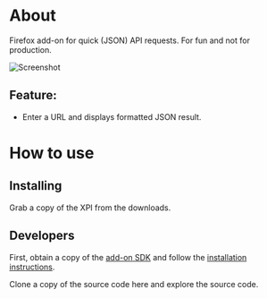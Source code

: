 # About
Firefox add-on for quick (JSON) API requests.
For fun and not for production.

![Screenshot](https://raw.github.com/victorneo/Quick-API-Requests/master/screenshot.png "Screenshot")

## Feature:
* Enter a URL and displays formatted JSON result.

# How to use
## Installing
Grab a copy of the XPI from the downloads.

## Developers
First, obtain a copy of the [add-on SDK](https://addons.mozilla.org/en-US/developers/builder) and follow the [installation instructions](https://addons.mozilla.org/en-US/developers/docs/sdk/latest/dev-guide/tutorials/installation.html).

Clone a copy of the source code here and explore the source code.
